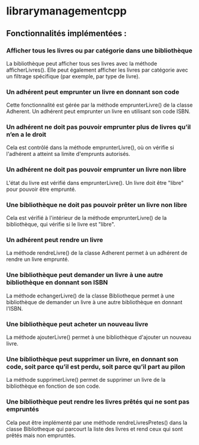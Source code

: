 # librarymanagementcpp

## Fonctionnalités implémentées :

### Afficher tous les livres ou par catégorie dans une bibliothèque

La bibliothèque peut afficher tous ses livres avec la méthode afficherLivres(). Elle peut également afficher les livres par catégorie avec un filtrage spécifique (par exemple, par type de livre).

### Un adhérent peut emprunter un livre en donnant son code

Cette fonctionnalité est gérée par la méthode emprunterLivre() de la classe Adherent. Un adhérent peut emprunter un livre en utilisant son code ISBN.
### Un adhérent ne doit pas pouvoir emprunter plus de livres qu’il n’en a le droit

Cela est contrôlé dans la méthode emprunterLivre(), où on vérifie si l'adhérent a atteint sa limite d'emprunts autorisés.
### Un adhérent ne doit pas pouvoir emprunter un livre non libre

L'état du livre est vérifié dans emprunterLivre(). Un livre doit être "libre" pour pouvoir être emprunté.
### Une bibliothèque ne doit pas pouvoir prêter un livre non libre

Cela est vérifié à l'intérieur de la méthode emprunterLivre() de la bibliothèque, qui vérifie si le livre est "libre".
### Un adhérent peut rendre un livre

La méthode rendreLivre() de la classe Adherent permet à un adhérent de rendre un livre emprunté.
### Une bibliothèque peut demander un livre à une autre bibliothèque en donnant son ISBN

La méthode echangerLivre() de la classe Bibliotheque permet à une bibliothèque de demander un livre à une autre bibliothèque en donnant l'ISBN.
### Une bibliothèque peut acheter un nouveau livre

La méthode ajouterLivre() permet à une bibliothèque d'ajouter un nouveau livre.
### Une bibliothèque peut supprimer un livre, en donnant son code, soit parce qu’il est perdu, soit parce qu’il part au pilon

La méthode supprimerLivre() permet de supprimer un livre de la bibliothèque en fonction de son code.
### Une bibliothèque peut rendre les livres prêtés qui ne sont pas empruntés

Cela peut être implémenté par une méthode rendreLivresPretes() dans la classe Bibliotheque qui parcourt la liste des livres et rend ceux qui sont prêtés mais non empruntés.
